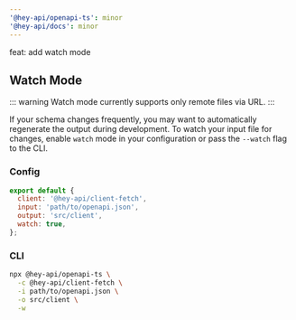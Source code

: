 ```yaml
---
'@hey-api/openapi-ts': minor
'@hey-api/docs': minor
---
```


feat: add watch mode

## Watch Mode

::: warning
Watch mode currently supports only remote files via URL.
:::

If your schema changes frequently, you may want to automatically regenerate the output during development. To watch your input file for changes, enable `watch` mode in your configuration or pass the `--watch` flag to the CLI.

### Config

```js
export default {
  client: '@hey-api/client-fetch',
  input: 'path/to/openapi.json',
  output: 'src/client',
  watch: true,
};
```

### CLI

```sh
npx @hey-api/openapi-ts \
  -c @hey-api/client-fetch \
  -i path/to/openapi.json \
  -o src/client \
  -w
```
